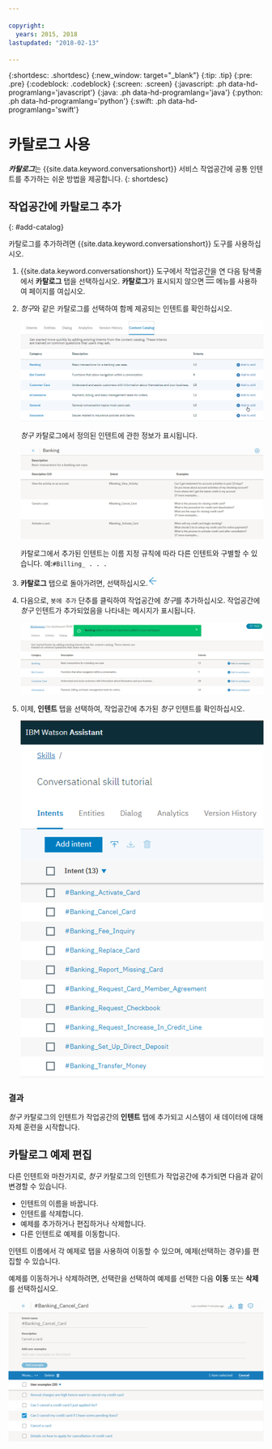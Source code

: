 ```yaml
---

copyright:
  years: 2015, 2018
lastupdated: "2018-02-13"

---
```


{:shortdesc: .shortdesc}
{:new_window: target="_blank"}
{:tip: .tip}
{:pre: .pre}
{:codeblock: .codeblock}
{:screen: .screen}
{:javascript: .ph data-hd-programlang='javascript'}
{:java: .ph data-hd-programlang='java'}
{:python: .ph data-hd-programlang='python'}
{:swift: .ph data-hd-programlang='swift'}

# 카탈로그 사용

***카탈로그***는 {{site.data.keyword.conversationshort}} 서비스 작업공간에 공통 인텐트를 추가하는 쉬운 방법을 제공합니다.
{: shortdesc}

## 작업공간에 카탈로그 추가
{: #add-catalog}

카탈로그를 추가하려면 {{site.data.keyword.conversationshort}} 도구를 사용하십시오.

1.  {{site.data.keyword.conversationshort}} 도구에서 작업공간을 연 다음 탐색줄에서 **카탈로그** 탭을 선택하십시오. **카탈로그**가 표시되지 않으면 ![메뉴](images/Menu_16.png) 메뉴를 사용하여 페이지를 여십시오.

1.  *청구*와 같은 카탈로그를 선택하여 함께 제공되는 인텐트를 확인하십시오.

    ![사용 가능한 카탈로그를 표시하는 화면 캡처](images/catalog_overview.png)

    *청구* 카탈로그에서 정의된 인텐트에 관한 정보가 표시됩니다.

    ![청구 카테고리 인텐트를 표시하는 화면 캡처](images/catalog_open.png)

    카탈로그에서 추가된 인텐트는 이름 지정 규칙에 따라 다른 인텐트와 구별할 수 있습니다. 예:`#Billing_ . . .`

1.  **카탈로그** 탭으로 돌아가려면, 선택하십시오.![닫기 화살표](images/close_arrow.png)

1.  다음으로, `봇에 추가` 단추를 클릭하여 작업공간에 *청구*를 추가하십시오. 작업공간에 *청구* 인텐트가 추가되었음을 나타내는 메시지가 표시됩니다.

    ![봇에 추가 단추를 표시하는 화면 캡처](images/catalog_addtobot.png)

1.  이제, **인텐트** 탭을 선택하여, 작업공간에 추가된 *청구* 인텐트를 확인하십시오.

    ![인텐트 탭에 나열된 청구 인텐트를 표시하는 화면 캡처](images/catalog_intents.png)

### 결과

*청구* 카탈로그의 인텐트가 작업공간의 **인텐트** 탭에 추가되고 시스템이 새 데이터에 대해 자체 훈련을 시작합니다.

## 카탈로그 예제 편집

다른 인텐트와 마찬가지로, *청구* 카탈로그의 인텐트가 작업공간에 추가되면 다음과 같이 변경할 수 있습니다.

- 인텐트의 이름을 바꿉니다.
- 인텐트를 삭제합니다.
- 예제를 추가하거나 편집하거나 삭제합니다.
- 다른 인텐트로 예제를 이동합니다.

인텐트 이름에서 각 예제로 탭을 사용하여 이동할 수 있으며, 예제(선택하는 경우)를 편집할 수 있습니다.

예제를 이동하거나 삭제하려면, 선택란을 선택하여 예제를 선택한 다음 **이동** 또는 **삭제**를 선택하십시오.

  ![예제를 이동하거나 삭제하는 방법을 표시하는 화면 캡처](images/catalog_edit.png)

